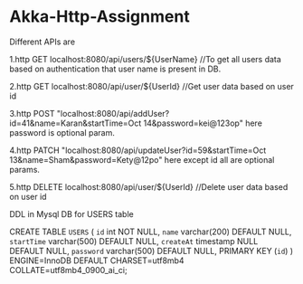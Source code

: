 # Akka-Http-Assignment


Different APIs are

1.http GET localhost:8080/api/users/${UserName} //To get all users data based on authentication that user name is present in DB. 

2.http GET localhost:8080/api/user/${UserId} //Get user data based on user id

3.http POST "localhost:8080/api/addUser?id=41&name=Karan&startTime=Oct 14&password=kei@123op" here password is optional param.

4.http PATCH "localhost:8080/api/updateUser?id=59&startTime=Oct 13&name=Sham&password=Kety@12po" here except id all are optional params.

5.http DELETE localhost:8080/api/user/${UserId} //Delete user data based on user id


DDL in Mysql DB for USERS table

CREATE TABLE `USERS` (
  `id` int NOT NULL,
  `name` varchar(200) DEFAULT NULL,
  `startTime` varchar(500) DEFAULT NULL,
  `createAt` timestamp NULL DEFAULT NULL,
  `password` varchar(500) DEFAULT NULL,
  PRIMARY KEY (`id`)
) ENGINE=InnoDB DEFAULT CHARSET=utf8mb4 COLLATE=utf8mb4_0900_ai_ci;
